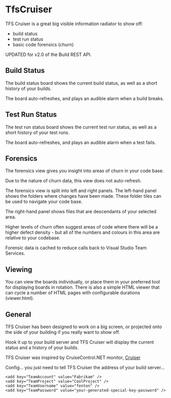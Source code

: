 # TfsCruiser

TFS Cruiser is a great big visible information radiator to show off:

 - build status
 - test run status
 - basic code forensics (churn)

UPDATED for v2.0 of the Build REST API.

## Build Status

The build status board shows the current build status, as well as a short 
history of your builds.

The board auto-refreshes, and plays an audible alarm when a build breaks.

## Test Run Status

The test run status board shows the current test run status, as well as a short 
history of your test runs.

The board auto-refreshes, and plays an audible alarm when a test fails.

## Forensics

The forensics view gives you insight into areas of churn in your code base.

Due to the nature of churn data, this view does not auto-refresh.

The forensics view is split into left and right panels. The left-hand panel 
shows the folders where changes have been made. These folder tiles can be 
used to navigate your code base.

The right-hand panel shows files that are descendants of your selected area.

Higher levels of churn often suggest areas of code where there will be a 
higher defect density - but all of the numbers and colours in this area 
are relative to your codebase.

Forensic data is cached to reduce calls back to Visual Studio Team Services.

## Viewing

You can view the boards individually, or place them in your preferred tool 
for displaying boards in rotation. There is also a simple HTML viewer that 
can cycle a number of HTML pages with configurable durations (viewer.html).

## General

TFS Cruiser has been designed to work on a big screen, or projected onto the side of your building if you really want to show off.

Hook it up to your build server and TFS Cruiser will display the current status and a history of your builds.

TFS Cruiser was inspired by CruiseControl.NET monitor, [Cruiser](https://github.com/Steve-Fenton/Cruiser)

Config... you just need to tell TFS Cruiser the address of your build server...

    <add key="TeamAccount" value="Fabrikam" />
    <add key="TeamProject" value="CoolProject" />
    <add key="TeamUsername" value="fenton" />
    <add key="TeamPassword" value="your-generated-special-key-password" />


